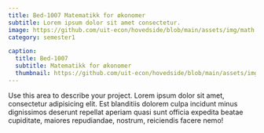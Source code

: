 ```yaml
---
title: Bed-1007 Matematikk for økonomer
subtitle: Lorem ipsum dolor sit amet consectetur.
image: https://github.com/uit-econ/hovedside/blob/main/assets/img/math.jpg
category: semester1

caption:
  title: Bed-1007
  subtitle: Matematikk for økonomer
  thumbnail: https://github.com/uit-econ/hovedside/blob/main/assets/img/math.jpg?raw=true
---
```

Use this area to describe your project. Lorem ipsum dolor sit amet, consectetur adipisicing elit. Est blanditiis dolorem culpa incidunt minus dignissimos deserunt repellat aperiam quasi sunt officia expedita beatae cupiditate, maiores repudiandae, nostrum, reiciendis facere nemo!

